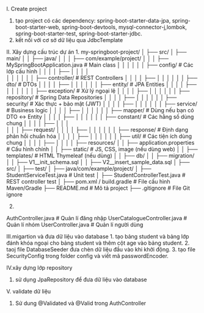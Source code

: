 I. Create project
1. tạo project có các dependency: spring-boot-starter-data-jpa, spring-boot-starter-web, spring-boot-devtools, mysql-connector-j,lombok, spring-boot-starter-test, spring-boot-starter-jdbc.
2. kết nối với cơ sở dữ liệu qua JdbcTemplate

II. Xây dựng cấu trúc dự án
1.
my-springboot-project/
│
├── src/
│   ├── main/
│   │   ├── java/
│   │   │   ├── com/example/project/
│   │   │       ├── MySpringBootApplication.java          # Main class
│   │   │
│   │   │       ├── config/                               # Các lớp cấu hình
│   │   │       │   ├── 
│   │   │       │   
│   │   │
│   │   │       ├── controller/                           # REST Controllers
│   │   │       │   ├── 
│   │   │
│   │   │       ├── dto/                                  # DTOs
│   │   │       │   ├── 
│   │   │
│   │   │       ├── entity/                               # JPA Entities
│   │   │       │   ├── 
│   │   │
│   │   │       ├── exception/                            # Xử lý ngoại lệ
│   │   │       │   ├── 
│   │   │
│   │   │       ├── repository/                           # Spring Data Repositories
│   │   │       │   ├── 
│   │   │
│   │   │       ├── security/                             # Xác thực + bảo mật (JWT)
│   │   │       │   ├── 
│   │   │
│   │   │       ├── service/                              # Business logic
│   │   │       │   ├── 
│   │   │
│   │   │       ├── mapper/                               # Dùng nếu bạn có DTO ↔ Entity
│   │   │       │   ├── 
│   │   │
│   │   │       ├── constant/                             # Các hằng số dùng chung
│   │   │       │   ├── 
│   │   │       
│   │   │       ├── request/
│   │   │       │   ├──
│   │   │
│   │   │       ├── response/                             # Định dạng phản hồi chuẩn hóa
│   │   │       │   ├──
│   │   │
│   │   │       ├── util/                                 # Các tiện ích dùng chung
│   │   │       │   ├── 
│   │
│   │   ├── resources/
│   │       ├── application.properties                    # Cấu hình chính
│   │       ├── static/                                   # JS, CSS, image (nếu dùng web)
│   │       ├── templates/                                # HTML Thymeleaf (nếu dùng)
│   │       ├── db/
│   │           ├── migration/
│   │               ├── V1__init_schema.sql
│   │               ├── V2__insert_sample_data.sql
│
├── src/
│   ├── test/
│       ├── java/com/example/project/
│           ├── StudentServiceTest.java                   # Unit test
│           ├── StudentControllerTest.java                # REST controller test
│
├── pom.xml / build.gradle                                # File cấu hình Maven/Gradle
├── README.md                                              # Mô tả project
├── .gitignore                                             # File Git ignore

2. 
AuthController.java               # Quản lí đăng nhập
UserCatalogueController.java      # Quản lí nhóm
UserController.java               # Quản lí người dùng

III.migartion và đưa dữ liệu vào database
1.
tạo bảng student và bảng lớp đánh khóa ngoại cho bảng student và thêm cột age vào bảng student.
2.
taoj file DatabaseSeeder đưa chèn dữ liệu đầu vào khi khởi động.
3.
tạo file SecurityConfig trong folder config và viết mã passwordEncoder.

IV.xây dựng lớp repository
1. sử dụng JpaRepository để đưa dữ liệu vào database

V. validate dữ liệu
1. Sử dung @Validated và @Valid trong AuthController

